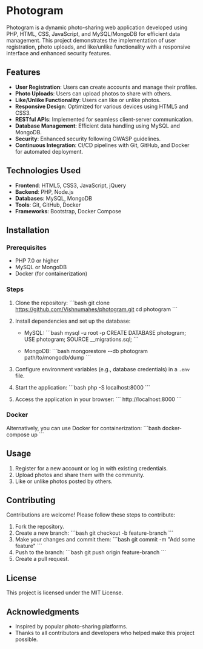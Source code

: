 
# Photogram

Photogram is a dynamic photo-sharing web application developed using PHP, HTML, CSS, JavaScript, and MySQL/MongoDB for efficient data management. This project demonstrates the implementation of user registration, photo uploads, and like/unlike functionality with a responsive interface and enhanced security features.

## Features

- **User Registration**: Users can create accounts and manage their profiles.
- **Photo Uploads**: Users can upload photos to share with others.
- **Like/Unlike Functionality**: Users can like or unlike photos.
- **Responsive Design**: Optimized for various devices using HTML5 and CSS3.
- **RESTful APIs**: Implemented for seamless client-server communication.
- **Database Management**: Efficient data handling using MySQL and MongoDB.
- **Security**: Enhanced security following OWASP guidelines.
- **Continuous Integration**: CI/CD pipelines with Git, GitHub, and Docker for automated deployment.

## Technologies Used

- **Frontend**: HTML5, CSS3, JavaScript, jQuery
- **Backend**: PHP, Node.js
- **Databases**: MySQL, MongoDB
- **Tools**: Git, GitHub, Docker
- **Frameworks**: Bootstrap, Docker Compose

## Installation

### Prerequisites

- PHP 7.0 or higher
- MySQL or MongoDB
- Docker (for containerization)

### Steps

1. Clone the repository:
   \`\`\`bash
   git clone https://github.com/Vishnumahes/photogram.git
   cd photogram
   \`\`\`

2. Install dependencies and set up the database:
   - MySQL:
     \`\`\`bash
     mysql -u root -p
     CREATE DATABASE photogram;
     USE photogram;
     SOURCE __migrations.sql;
     \`\`\`

   - MongoDB:
     \`\`\`bash
     mongorestore --db photogram path/to/mongodb/dump
     \`\`\`

3. Configure environment variables (e.g., database credentials) in a `.env` file.

4. Start the application:
   \`\`\`bash
   php -S localhost:8000
   \`\`\`

5. Access the application in your browser:
   \`\`\`
   http://localhost:8000
   \`\`\`

### Docker

Alternatively, you can use Docker for containerization:
\`\`\`bash
docker-compose up
\`\`\`

## Usage

1. Register for a new account or log in with existing credentials.
2. Upload photos and share them with the community.
3. Like or unlike photos posted by others.

## Contributing

Contributions are welcome! Please follow these steps to contribute:

1. Fork the repository.
2. Create a new branch:
   \`\`\`bash
   git checkout -b feature-branch
   \`\`\`
3. Make your changes and commit them:
   \`\`\`bash
   git commit -m "Add some feature"
   \`\`\`
4. Push to the branch:
   \`\`\`bash
   git push origin feature-branch
   \`\`\`
5. Create a pull request.

## License

This project is licensed under the MIT License. 

## Acknowledgments

- Inspired by popular photo-sharing platforms.
- Thanks to all contributors and developers who helped make this project possible.
